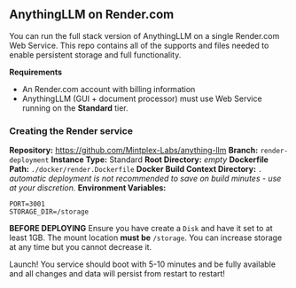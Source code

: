 ## AnythingLLM on Render.com

You can run the full stack version of AnythingLLM on a single Render.com Web Service. This repo contains all of the supports and files needed to enable persistent storage and full functionality.

**Requirements**
- An Render.com account with billing information
- AnythingLLM (GUI + document processor) must use Web Service running on the **Standard** tier.

### Creating the Render service
**Repository:** https://github.com/Mintplex-Labs/anything-llm
**Branch:** `render-deployment`
**Instance Type:** Standard
**Root Directory:** _empty_
**Dockerfile Path:** `./docker/render.Dockerfile`
**Docker Build Context Directory:** `.`
_automatic deployment is not recommended to save on build minutes - use at your discretion._
**Environment Variables:**
```
PORT=3001
STORAGE_DIR=/storage
```

**BEFORE DEPLOYING**
Ensure you have create a `Disk` and have it set to at least 1GB. The mount location **must be** `/storage`. You can increase storage at any time but you cannot decrease it.

Launch! You service should boot with 5-10 minutes and be fully available and all changes and data will persist from restart to restart!